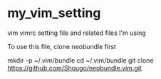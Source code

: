 # my_vim_setting
vim vimrc setting file and related files I'm using

To use this file, clone neobundle first

mkdir -p ~/.vim/bundle
cd ~/.vim/bundle
git clone https://github.com/Shougo/neobundle.vim.git
